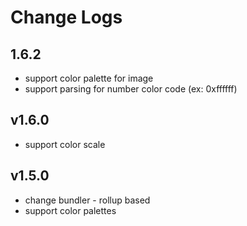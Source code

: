
# Change Logs 

## 1.6.2 
* support color palette for image 
* support parsing for number color code (ex: 0xffffff)

## v1.6.0 
* support color scale 

## v1.5.0 
* change bundler - rollup based   
* support color palettes 
